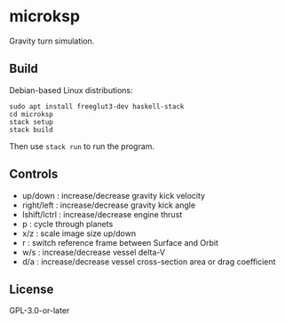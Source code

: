 microksp
========

Gravity turn simulation.

Build
-----

Debian-based Linux distributions:

```
sudo apt install freeglut3-dev haskell-stack
cd microksp
stack setup
stack build
```
Then use `stack run` to run the program.

Controls
--------

- up/down : increase/decrease gravity kick velocity
- right/left : increase/decrease gravity kick angle
- lshift/lctrl : increase/decrease engine thrust
- p : cycle through planets
- x/z : scale image size up/down
- r : switch reference frame between Surface and Orbit
- w/s : increase/decrease vessel delta-V
- d/a : increase/decrease vessel cross-section area or drag coefficient

License
-------
GPL-3.0-or-later
